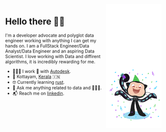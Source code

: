 <img align="right" src="https://github.com/labtocat/labtocat/blob/master/bats.png" alt="Illustration of me everyday" width=180px height=400px />

# Hello there 👋🏽

I'm a developer advocate and polyglot data engineer working with anything I can get my hands on. I am a FullStack Engineer/Data Analyst/Data Engineer and an aspiring Data Scientist. I love working with Data and diffirent algorithms, it is incredibly rewarding for me.

- 👨🏽‍💻 I work 🏡  with [Autodesk](https://www.autodesk.in/).
- 📍 Kottayam, [Kerala](https://en.wikipedia.org/wiki/Kerala) 🇮🇳
- 🤓 Currently learning [rust](https://www.rust-lang.org/).
- 💬 Ask me anything related to data and 👨🏽‍💻.
- 📬 Reach me on [linkedin](https://www.linkedin.com/in/sanjanabijoe/).
